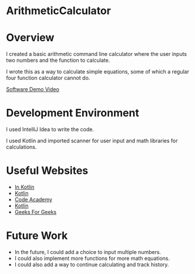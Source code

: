 # ArithmeticCalculator
# Overview

<!-- {Important!  Do not say in this section that this is college assignment.  Talk about what you are trying to accomplish as a software engineer to further your learning.} -->

<!-- {Provide a description of the software that you wrote to demonstrate the Kotlin language.} -->
I created a basic arithmetic command line calculator where the user inputs two numbers and the function to calculate. 

<!-- {Describe your purpose for writing this software.} -->
I wrote this as a way to calculate simple equations, some of which a regular four function calculator cannot do.

<!-- {Provide a link to your YouTube demonstration. It should be a 4-5 minute demo of the software running and a walkthrough of the code. Focus should be on sharing what you learned about the language syntax.} -->

[Software Demo Video](https://youtu.be/5X1U1oav6Yc)

# Development Environment

<!-- {Describe the tools that you used to develop the software} --> 
I used IntelliJ Idea to write the code.

<!-- {Describe the programming language that you used and any libraries.} -->
I used Kotlin and imported scanner for user input and math libraries for calculations. 

# Useful Websites

<!-- {Make a list of websites that you found helpful in this project} -->

- [In Kotlin](https://in-kotlin.com/ide/vscode/setup-vscode-for-kotlin-development/)
- [Kotlin](https://kotlinlang.org/api/latest/jvm/stdlib/kotlin.math/)
- [Code Academy](https://www.codecademy.com/resources/docs/kotlin/math-methods/log)
- [Kotlin](https://discuss.kotlinlang.org/t/proper-way-to-return-exit-code-from-main-function/2462)
- [Geeks For Geeks](https://www.geeksforgeeks.org/kotlin-when-expression/)

# Future Work

<!-- {Make a list of things that you need to fix, improve, and add in the future.} -->

- In the future, I could add a choice to input multiple numbers.
- I could also implement more functions for more math equations.
- I could also add a way to continue calculating and track history.
